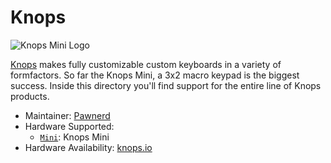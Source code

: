 # Knops

![Knops Mini Logo](http://knops.io/img/Knops_logo.jpg)

[Knops](http://www.knops.io/) makes fully customizable custom keyboards in a variety of formfactors. So far the Knops Mini, a 3x2 macro keypad is the biggest success. Inside this directory you'll find support for the entire line of Knops products.

* Maintainer: [Pawnerd](https://github.com/pawnerd)
* Hardware Supported:
  * [`Mini`](mini/): Knops Mini
* Hardware Availability: [knops.io](https://www.knops.io/)